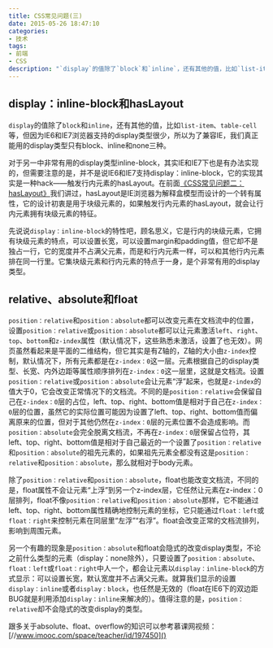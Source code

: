 ```yaml
---
title: CSS常见问题(三)
date: 2015-05-26 18:47:10
categories:
- 技术
tags:
- 前端
- CSS
description: "`display`的值除了`block`和`inline`，还有其他的值，比如`list-item`、`table-cell`等，但因为IE6和IE7浏览器支持的display类型很少，所以为了兼容IE，我们真正能用的display类型只有block、inline和none三种。"
---
```


## display：inline-block和hasLayout

`display`的值除了`block`和`inline`，还有其他的值，比如`list-item`、`table-cell`等，但因为IE6和IE7浏览器支持的display类型很少，所以为了兼容IE，我们真正能用的display类型只有block、inline和none三种。
<!-- more -->
对于另一中非常有用的display类型inline-block，其实IE和IE7下也是有办法实现的，但需要注意的是，并不是说IE6和IE7支持display：inline-block，它的实现其实是一种hack——触发行内元素的hasLayout。在前面[《CSS常见问题二：hasLayout》](//www.jianshu.com/p/35ec4d7200f9)我们讲过，hasLayout是IE浏览器为解释盒模型而设计的一个转有属性，它的设计初衷是用于块级元素的，如果触发行内元素的hasLayout，就会让行内元素拥有块级元素的特征。

先说说`display：inline-block`的特性吧，顾名思义，它是行内的块级元素，它拥有块级元素的特点，可以设置长宽，可以设置margin和padding值，但它却不是独占一行，它的宽度并不占满父元素，而是和行内元素一样，可以和其他行内元素排在同一行里。它集块级元素和行内元素的特点于一身，是个非常有用的display类型。

## relative、absolute和float

`position：relative`和`position：absolute`都可以改变元素在文档流中的位置，设置`position：relative`或`position：absolute`都可以让元素激活`left`、`right`、`top`、`bottom`和`z-index`属性（默认情况下，这些熟悉未激活，设置了也无效）。网页虽然看起来是平面的二维结构，但它其实是有Z轴的，Z轴的大小由`z-index`控制，默认情况下，所有元素都是在`z-index：0`这一层。元素根据自己的display类型、长宽、内外边距等属性顺序排列在`z-index：0`这一层里，这就是文档流。设置`position：relative`或`position：absolute`会让元素“浮”起来，也就是`z-index`的值大于0，它会改变正常情况下的文档流。不同的是`position：relative`会保留自己在`z-index：0`层的占位，left、top、right、bottom值是相对于自己在`z-index：0`层的位置，虽然它的实际位置可能因为设置了left、top、right、bottom值而偏离原来的位置，但对于其他仍然在`z-index：0`层的元素位置不会造成影响。而`position：absolute`会完全脱离文档流，不再在`z-index：0`层保留占位符，其left、top、right、bottom值是相对于自己最近的一个设置了`position：relative`和`position：absolute`的祖先元素的，如果祖先元素全都没有这是`position：relative`和`position：absolute`，那么就相对于body元素。

除了`position：relative`和`position：absolute`，float也能改变文档流，不同的是，float属性不会让元素“上浮”到另一个z-index层，它任然让元素在z-index：0层排列，float不像`position：relative`和`position：absolute`那样，它不能通过left、top、right、bottom属性精确地控制元素的坐标，它只能通过`float：left`或`float：right`来控制元素在同层里“左浮”“右浮”。float会改变正常的文档流排列，影响到周围元素。

另一个有趣的现象是`position：absolute`和float会隐式的改变display类型，不论之前什么类型的元素（display：none除外），只要设置了`position：absolute`、`float：left`或`float：right`中人一个，都会让元素以`display：inline-block`的方式显示：可以设置长宽，默认宽度并不占满父元素。就算我们显示的设置`display：inline`或者`display：block`，也任然是无效的（float在IE6下的双边距BUG就是利用添加`display：inline`来解决的）。值得注意的是，`position：relative`却不会隐式的改变display的类型。

跟多关于absolute、float、overflow的知识可以参考慕课网视频：[//www.imooc.com/space/teacher/id/197450]()